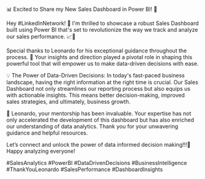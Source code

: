 📊 Excited to Share my New Sales Dashboard in Power BI! 🚀

Hey #LinkedInNetwork! 👋 I'm thrilled to showcase a robust Sales Dashboard built using Power BI that's set to revolutionize the way we track and analyze our sales performance. 📈💼

 Special thanks to Leonardo for his exceptional guidance throughout the process. 🙌 Your insights and direction played a pivotal role in shaping this powerful tool that will empower us to make data-driven decisions with ease.


💡 The Power of Data-Driven Decisions:
In today's fast-paced business landscape, having the right information at the right time is crucial. Our Sales Dashboard not only streamlines our reporting process but also equips us with actionable insights. This means better decision-making, improved sales strategies, and ultimately, business growth.

🙏 Leonardo, your mentorship has been invaluable. Your expertise has not only accelerated the development of this dashboard but has also enriched our understanding of data analytics. Thank you for your unwavering guidance and helpful resources.


Let’s connect and unlock the power of data informed decision making!!!🚀
Happy analyzing everyone!

#SalesAnalytics #PowerBI #DataDrivenDecisions #BusinessIntelligence #ThankYouLeonardo #SalesPerformance #DashboardInsights
